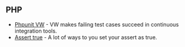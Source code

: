 ## PHP

- [Phpunit VW](https://github.com/hmlb/phpunit-vw) - VW makes failing test cases succeed in continuous integration tools.
- [Assert true](https://github.com/joubertredrat/assert-true) - A lot of ways to you set your assert as true.